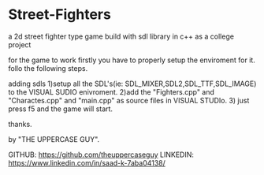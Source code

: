 # Street-Fighters
a 2d street fighter type game build with sdl library in c++ as a college project




for the game to work firstly you have to properly setup the enviroment for it.
follo the following steps.


adding sdls 
1)setup all the SDL's(ie: SDL_MIXER,SDL2,SDL_TTF,SDL_IMAGE) to the VISUAL SUDIO enivroment.
2)add the "Fighters.cpp" and "Charactes.cpp" and "main.cpp" as source files in VISUAL STUDIo.
3) just press f5 and the game will start.



thanks.

by "THE UPPERCASE GUY".

GITHUB: 	https://github.com/theuppercaseguy
LINKEDIN:	https://www.linkedin.com/in/saad-k-7aba04138/
